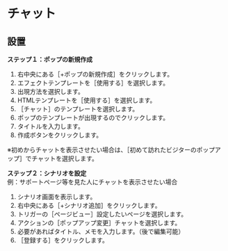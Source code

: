 # チャット
## 設置
**ステップ１：ポップの新規作成**
1. 右中央にある［+ポップの新規作成］をクリックします。
2. エフェクトテンプレートを［使用する］を選択します。
3. 出現方法を選択します。
4. HTMLテンプレートを［使用する］を選択します。
5. ［チャット］のテンプレートを選択します。
6. ポップのテンプレートが出現するのでクリックします。
7. タイトルを入力します。
8. 作成ボタンをクリックします。

※初めからチャットを表示させたい場合は、［初めて訪れたビジターのポップアップ］でチャットを選択します。

**ステップ２：シナリオを設定**  
例：サポートページ等を見た人にチャットを表示させたい場合
1. シナリオ画面を表示します。
2. 右中央にある［+シナリオ追加］をクリックします。
3. トリガーの［ページビュー］設定したいページを選択します。
4. アクションの［ポップアップ変更］チャットを選択します。
5. 必要があればタイトル、メモを入力します。（後で編集可能）
6. ［登録する］をクリックします。
